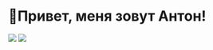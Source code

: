 <div id="header">
<h1>👋Привет, меня зовут Антон!</h1>
</div> 

<img src="https://img.shields.io/badge/Telegram-2CA5E0?style=for-the-badge&logo=telegram&logoColor=white">
<img src="https://img.shields.io/badge/yan-2CA5E0?style=for-the-badge&logo=yan&logoColor=white">